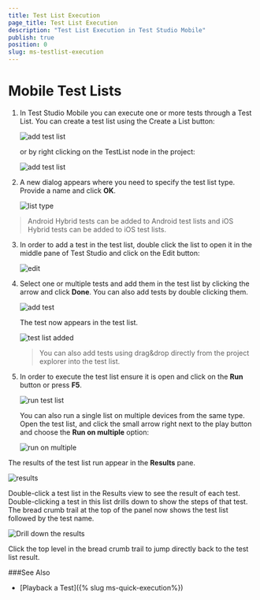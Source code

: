 ```yaml
---
title: Test List Execution
page_title: Test List Execution
description: "Test List Execution in Test Studio Mobile"
publish: true
position: 0
slug: ms-testlist-execution
---
```


# Mobile Test Lists

1. In Test Studio Mobile you can execute one or more tests through a Test List. You can create a test list using the Create a List button:

	![add test list](/img/test-studio-mobile/test-execution/test-list-execution/fig1.png)

	or by right clicking on the TestList node in the project:

	![add test list](/img/test-studio-mobile/test-execution/test-list-execution/fig2.png)

2. A new dialog appears where you need to specify the test list type. Provide a name and click **OK**.

	![list type](/img/test-studio-mobile/test-execution/test-list-execution/fig3.png)

 > Android Hybrid tests can be added to Android test lists and iOS Hybrid tests can be added to iOS test lists.

3. In order to add a test in the test list, double click the list to open it in the middle pane of Test Studio and click on the Edit button:

	![edit](/img/test-studio-mobile/test-execution/test-list-execution/fig4.png)

4. Select one or multiple tests and add them in the test list by clicking the arrow and click **Done**. You can also add tests by double clicking them.

	![add test](/img/test-studio-mobile/test-execution/test-list-execution/fig5.png)

	The test now appears in the test list.

	![test list added](/img/test-studio-mobile/test-execution/test-list-execution/fig6.png)

	> You can also add tests using drag&drop directly from the project explorer into the test list.

5. In order to execute the test list ensure it is open and click on the **Run** button or press **F5**.

	![run test list](/img/test-studio-mobile/test-execution/test-list-execution/fig7.png)

	You can also run a single list on multiple devices from the same type. Open the test list, and click the small arrow right next to the play button and choose the **Run on multiple** option:

	![run on multiple](/img/test-studio-mobile/test-execution/test-list-execution/fig9.png)

<a id="results"></a>
The results of the test list run appear in the **Results** pane.

![results](/img/test-studio-mobile/test-execution/test-list-execution/fig8.png)

Double-click a test list in the Results view to see the result of each test. Double-clicking a test in this list drills down to show the steps of that test. The bread crumb trail at the top of the panel now shows the test list followed by the test name.

![Drill down the results](/img/test-studio-mobile/test-execution/test-list-execution/fig10.png)

Click the top level in the bread crumb trail to jump directly back to the test list result.

###See Also

*	[Playback a Test]({% slug ms-quick-execution%})